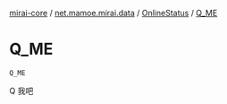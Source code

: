 [mirai-core](../../index.md) / [net.mamoe.mirai.data](../index.md) / [OnlineStatus](index.md) / [Q_ME](./-q_-m-e.md)

# Q_ME

`Q_ME`

Q 我吧

